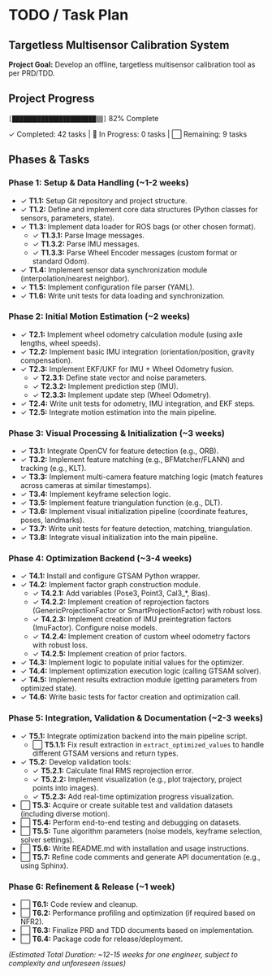 # TODO / Task Plan
## Targetless Multisensor Calibration System

**Project Goal:** Develop an offline, targetless multisensor calibration tool as per PRD/TDD.

## Project Progress

`[███████████████████████▒▒]` 82% Complete

✓ Completed: 42 tasks | 🔄 In Progress: 0 tasks | ⬜ Remaining: 9 tasks

## Phases & Tasks

### Phase 1: Setup & Data Handling (~1-2 weeks)

- ✓ **T1.1:** Setup Git repository and project structure.
- ✓ **T1.2:** Define and implement core data structures (Python classes for sensors, parameters, state).
- ✓ **T1.3:** Implement data loader for ROS bags (or other chosen format).
  - ✓ **T1.3.1:** Parse Image messages.
  - ✓ **T1.3.2:** Parse IMU messages.
  - ✓ **T1.3.3:** Parse Wheel Encoder messages (custom format or standard Odom).
- ✓ **T1.4:** Implement sensor data synchronization module (interpolation/nearest neighbor).
- ✓ **T1.5:** Implement configuration file parser (YAML).
- ✓ **T1.6:** Write unit tests for data loading and synchronization.

### Phase 2: Initial Motion Estimation (~2 weeks)

- ✓ **T2.1:** Implement wheel odometry calculation module (using axle lengths, wheel speeds).
- ✓ **T2.2:** Implement basic IMU integration (orientation/position, gravity compensation).
- ✓ **T2.3:** Implement EKF/UKF for IMU + Wheel Odometry fusion.
  - ✓ **T2.3.1:** Define state vector and noise parameters.
  - ✓ **T2.3.2:** Implement prediction step (IMU).
  - ✓ **T2.3.3:** Implement update step (Wheel Odometry).
- ✓ **T2.4:** Write unit tests for odometry, IMU integration, and EKF steps.
- ✓ **T2.5:** Integrate motion estimation into the main pipeline.

### Phase 3: Visual Processing & Initialization (~3 weeks)

- ✓ **T3.1:** Integrate OpenCV for feature detection (e.g., ORB).
- ✓ **T3.2:** Implement feature matching (e.g., BFMatcher/FLANN) and tracking (e.g., KLT).
- ✓ **T3.3:** Implement multi-camera feature matching logic (match features across cameras at similar timestamps).
- ✓ **T3.4:** Implement keyframe selection logic.
- ✓ **T3.5:** Implement feature triangulation function (e.g., DLT).
- ✓ **T3.6:** Implement visual initialization pipeline (coordinate features, poses, landmarks).
- ✓ **T3.7:** Write unit tests for feature detection, matching, triangulation.
- ✓ **T3.8:** Integrate visual initialization into the main pipeline.

### Phase 4: Optimization Backend (~3-4 weeks)

- ✓ **T4.1:** Install and configure GTSAM Python wrapper.
- ✓ **T4.2:** Implement factor graph construction module.
  - ✓ **T4.2.1:** Add variables (Pose3, Point3, Cal3_*, Bias).
  - ✓ **T4.2.2:** Implement creation of reprojection factors (GenericProjectionFactor or SmartProjectionFactor) with robust loss.
  - ✓ **T4.2.3:** Implement creation of IMU preintegration factors (ImuFactor). Configure noise models.
  - ✓ **T4.2.4:** Implement creation of custom wheel odometry factors with robust loss.
  - ✓ **T4.2.5:** Implement creation of prior factors.
- ✓ **T4.3:** Implement logic to populate initial values for the optimizer.
- ✓ **T4.4:** Implement optimization execution logic (calling GTSAM solver).
- ✓ **T4.5:** Implement results extraction module (getting parameters from optimized state).
- ✓ **T4.6:** Write basic tests for factor creation and optimization call.

### Phase 5: Integration, Validation & Documentation (~2-3 weeks)

- ✓ **T5.1:** Integrate optimization backend into the main pipeline script.
  - ⬜ **T5.1.1:** Fix result extraction in `extract_optimized_values` to handle different GTSAM versions and return types.
- ✓ **T5.2:** Develop validation tools:
  - ✓ **T5.2.1:** Calculate final RMS reprojection error.
  - ✓ **T5.2.2:** Implement visualization (e.g., plot trajectory, project points into images).
  - ✓ **T5.2.3:** Add real-time optimization progress visualization.
- ⬜ **T5.3:** Acquire or create suitable test and validation datasets (including diverse motion).
- ⬜ **T5.4:** Perform end-to-end testing and debugging on datasets.
- ⬜ **T5.5:** Tune algorithm parameters (noise models, keyframe selection, solver settings).
- ⬜ **T5.6:** Write README.md with installation and usage instructions.
- ⬜ **T5.7:** Refine code comments and generate API documentation (e.g., using Sphinx).

### Phase 6: Refinement & Release (~1 week)

- ⬜ **T6.1:** Code review and cleanup.
- ⬜ **T6.2:** Performance profiling and optimization (if required based on NFR2).
- ⬜ **T6.3:** Finalize PRD and TDD documents based on implementation.
- ⬜ **T6.4:** Package code for release/deployment.

*(Estimated Total Duration: ~12-15 weeks for one engineer, subject to complexity and unforeseen issues)*
